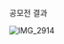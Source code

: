 공모전 결과

![IMG_2914](https://user-images.githubusercontent.com/76719828/173767915-f484600a-a5f2-4b3d-aebc-e32408c512e3.JPG)
